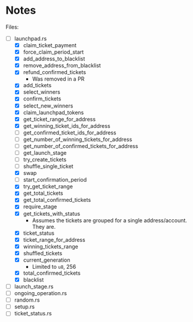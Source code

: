 # Notes

Files:

- [ ] launchpad.rs
  - [x] claim_ticket_payment
  - [x] force_claim_period_start
  - [x] add_address_to_blacklist
  - [x] remove_address_from_blacklist
  - [x] refund_confirmed_tickets
    - Was removed in a PR
  - [x] add_tickets
  - [x] select_winners
  - [x] confirm_tickets
  - [x] select_new_winners
  - [x] claim_launchpad_tokens
  - [x] get_ticket_range_for_address
  - [x] get_winning_ticket_ids_for_address
  - [ ] get_confirmed_ticket_ids_for_address
  - [ ] get_number_of_winning_tickets_for_address
  - [ ] get_number_of_confirmed_tickets_for_address
  - [ ] get_launch_stage
  - [ ] try_create_tickets
  - [ ] shuffle_single_ticket
  - [x] swap
  - [ ] start_confirmation_period
  - [x] try_get_ticket_range
  - [x] get_total_tickets
  - [x] get_total_confirmed_tickets
  - [x] require_stage
  - [x] get_tickets_with_status
    - Assumes the tickets are grouped for a single address/account. They are.
  - [x] ticket_status
  - [x] ticket_range_for_address
  - [x] winning_tickets_range
  - [x] shuffled_tickets
  - [x] current_generation
    - Limited to `u8`, 256
  - [x] total_confirmed_tickets
  - [x] blacklist

- [ ] launch_stage.rs
- [ ] ongoing_operation.rs
- [ ] random.rs
- [ ] setup.rs
- [ ] ticket_status.rs
